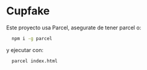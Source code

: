 # Cupfake

Este proyecto usa Parcel, asegurate de tener parcel o: 

```bash
  npm i -g parcel
```

y ejecutar con: 

```bash
  parcel index.html
```